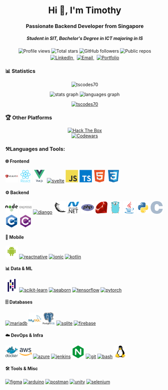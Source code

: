 <h1 align="center">Hi 👋, I'm Timothy</h1>
<h3 align="center">Passionate Backend Developer from Singapore</h3>
<h5 align="center">Student in SIT, Bachelor's Degree in ICT majoring in IS</h5>

<p align="center">
  <img src="https://komarev.com/ghpvc/?username=tscodes70&label=Views&color=bd93f9&style=flat-square" alt="Profile views" />
  <img src="https://img.shields.io/github/stars/tscodes70?affiliations=OWNER%2CCOLLABORATOR&style=flat-square&logo=github&logoColor=f8f8f2&label=Stars&labelColor=282a36&color=ffb86c" alt="Total stars" />
  <img src="https://img.shields.io/github/followers/tscodes70?style=flat-square&logo=github&logoColor=f8f8f2&label=Followers&labelColor=282a36&color=50fa7b" alt="GitHub followers" />
    <img src="https://img.shields.io/badge/dynamic/json?url=https%3A%2F%2Fapi.github.com%2Fusers%2Ftscodes70&query=%24.public_repos&label=Public%20Repos&style=flat-square&logo=github&logoColor=f8f8f2&labelColor=282a36&color=8be9fd&cacheSeconds=3600" alt="Public repos" />
</p>

<p align="center" style="margin-top:-10px">
  <a href="https://www.linkedin.com/in/timothy-see-jun-jie/" target="_blank" rel="noreferrer">
    <img src="https://img.shields.io/badge/LinkedIn-Connect-0A66C2?style=for-the-badge&logo=linkedin&logoColor=f8f8f2&labelColor=282a36" alt="LinkedIn" />
  </a>
  &nbsp;
  <a href="mailto:sck.timothy@gmail.com" target="_blank" rel="noreferrer">
    <img src="https://img.shields.io/badge/Gmail-Contact-D14836?style=for-the-badge&logo=gmail&logoColor=f8f8f2&labelColor=282a36" alt="Email" />
  </a>
  &nbsp;
  <a href="https://tscodes70.github.io/tscodes/" target="_blank" rel="noreferrer">
    <img src="https://img.shields.io/badge/Portfolio-tscodes70.github.io%2Ftscodes-8be9fd?style=for-the-badge&logo=firefox-browser&logoColor=f8f8f2&labelColor=282a36" alt="Portfolio" />
  </a>
</p>

<h3>📊 Statistics</h3>
<div align="center">
<p><img align="center" src="https://github-readme-streak-stats.herokuapp.com/?user=tscodes70&theme=dracula" alt="tscodes70" /></p>
<img src="https://github-readme-stats-c7effwzlt-tscodes70s-projects.vercel.app/api?username=tscodes70&hide_title=false&hide_rank=false&show_icons=true&include_all_commits=true&count_private=true&disable_animations=false&theme=dracula&locale=en&hide_border=false" height="150" alt="stats graph" />
<img src="https://github-readme-stats-c7effwzlt-tscodes70s-projects.vercel.app/api/top-langs?username=tscodes70&locale=en&hide_title=false&layout=compact&card_width=320&langs_count=8&theme=dracula&hide_border=false" height="150" alt="languages graph" />
<p align="center"> <a href="https://github.com/ryo-ma/github-profile-trophy"><img src="https://github-profile-trophy.vercel.app/?username=tscodes70&row=2&column=5&theme=dracula" alt="tscodes70" /></a> </p>
</div>

<h3>🏆 Other Platforms</h3>
<p align="center">

  <a href="https://app.hackthebox.com/profile/1570321" target="_blank" rel="noreferrer">
    <img src="https://www.hackthebox.com/badge/image/1570321" alt="Hack The Box"/>
  </a>
  <br/>
    <a href="https://www.codewars.com/users/tscodes70" target="_blank" rel="noreferrer">
        <img src="https://github.r2v.ch/codewars?user=tscodes70" alt="Codewars" />
  </a>
  
</p>

<h3 align="left">⚒️Languages and Tools:</h3>

<!-- Frontend -->
<h4>🌐 Frontend</h4>
<p align="left">
  <a href="https://angular.io"><img src="https://raw.githubusercontent.com/devicons/devicon/master/icons/angularjs/angularjs-original-wordmark.svg" alt="angular" width="40" height="40"/></a>
  <a href="https://reactjs.org/"><img src="https://raw.githubusercontent.com/devicons/devicon/master/icons/react/react-original-wordmark.svg" alt="react" width="40" height="40"/></a>
  <a href="https://vuejs.org/"><img src="https://raw.githubusercontent.com/devicons/devicon/master/icons/vuejs/vuejs-original-wordmark.svg" alt="vue" width="40" height="40"/></a>
  <a href="https://svelte.dev"><img src="https://upload.wikimedia.org/wikipedia/commons/1/1b/Svelte_Logo.svg" alt="svelte" width="40" height="40"/></a>
  <a href="https://developer.mozilla.org/en-US/docs/Web/JavaScript"><img src="https://raw.githubusercontent.com/devicons/devicon/master/icons/javascript/javascript-original.svg" alt="javascript" width="40" height="40"/></a>
  <a href="https://www.typescriptlang.org/"><img src="https://raw.githubusercontent.com/devicons/devicon/master/icons/typescript/typescript-original.svg" alt="typescript" width="40" height="40"/></a>
  <a href="https://www.w3.org/html/"><img src="https://raw.githubusercontent.com/devicons/devicon/master/icons/html5/html5-original.svg" alt="html5" width="40" height="40"/></a>
  <a href="https://www.w3schools.com/css/"><img src="https://raw.githubusercontent.com/devicons/devicon/master/icons/css3/css3-original.svg" alt="css3" width="40" height="40"/></a>
</p>

<!-- Backend -->
<h4>⚙️ Backend</h4>
<p align="left">
  <a href="https://nodejs.org"><img src="https://raw.githubusercontent.com/devicons/devicon/master/icons/nodejs/nodejs-original-wordmark.svg" alt="nodejs" width="40" height="40"/></a>
  <a href="https://expressjs.com"><img src="https://raw.githubusercontent.com/devicons/devicon/master/icons/express/express-original-wordmark.svg" alt="express" width="40" height="40"/></a>
  <a href="https://www.djangoproject.com/"><img src="https://cdn.worldvectorlogo.com/logos/django.svg" alt="django" width="40" height="40"/></a>
  <a href="https://flask.palletsprojects.com/"><img src="https://raw.githubusercontent.com/devicons/devicon/master/icons/flask/flask-original.svg" alt="flask" width="40" height="40"/></a>
  <a href="https://dotnet.microsoft.com/"><img src="https://raw.githubusercontent.com/devicons/devicon/master/icons/dot-net/dot-net-original-wordmark.svg" alt="dotnet" width="40" height="40"/></a>
  <a href="https://www.php.net"><img src="https://raw.githubusercontent.com/devicons/devicon/master/icons/php/php-original.svg" alt="php" width="40" height="40"/></a>
  <a href="https://www.ruby-lang.org/en/"><img src="https://raw.githubusercontent.com/devicons/devicon/master/icons/ruby/ruby-original.svg" alt="ruby" width="40" height="40"/></a>
  <a href="https://golang.org"><img src="https://raw.githubusercontent.com/devicons/devicon/master/icons/go/go-original.svg" alt="go" width="40" height="40"/></a>
  <a href="https://www.java.com"><img src="https://raw.githubusercontent.com/devicons/devicon/master/icons/java/java-original.svg" alt="java" width="40" height="40"/></a>
  <a href="https://www.python.org"><img src="https://raw.githubusercontent.com/devicons/devicon/master/icons/python/python-original.svg" alt="python" width="40" height="40"/></a>
  <a href="https://www.cprogramming.com/"><img src="https://raw.githubusercontent.com/devicons/devicon/master/icons/c/c-original.svg" alt="c" width="40" height="40"/></a>
  <a href="https://www.w3schools.com/cpp/"><img src="https://raw.githubusercontent.com/devicons/devicon/master/icons/cplusplus/cplusplus-original.svg" alt="cplusplus" width="40" height="40"/></a>
  <a href="https://www.w3schools.com/cs/"><img src="https://raw.githubusercontent.com/devicons/devicon/master/icons/csharp/csharp-original.svg" alt="csharp" width="40" height="40"/></a>
</p>

<!-- Mobile -->
<h4>📱 Mobile</h4>
<p align="left">
  <a href="https://developer.android.com"><img src="https://raw.githubusercontent.com/devicons/devicon/master/icons/android/android-original-wordmark.svg" alt="android" width="40" height="40"/></a>
  <a href="https://reactnative.dev/"><img src="https://reactnative.dev/img/header_logo.svg" alt="reactnative" width="40" height="40"/></a>
  <a href="https://ionicframework.com"><img src="https://upload.wikimedia.org/wikipedia/commons/d/d1/Ionic_Logo.svg" alt="ionic" width="40" height="40"/></a>
  <a href="https://kotlinlang.org"><img src="https://www.vectorlogo.zone/logos/kotlinlang/kotlinlang-icon.svg" alt="kotlin" width="40" height="40"/></a>
</p>

<!-- Data & ML -->
<h4>📊 Data & ML</h4>
<p align="left">
  <a href="https://pandas.pydata.org/"><img src="https://raw.githubusercontent.com/devicons/devicon/master/icons/pandas/pandas-original.svg" alt="pandas" width="40" height="40"/></a>
  <a href="https://scikit-learn.org/"><img src="https://upload.wikimedia.org/wikipedia/commons/0/05/Scikit_learn_logo_small.svg" alt="scikit-learn" width="40" height="40"/></a>
  <a href="https://seaborn.pydata.org/"><img src="https://seaborn.pydata.org/_images/logo-mark-lightbg.svg" alt="seaborn" width="40" height="40"/></a>
  <a href="https://www.tensorflow.org"><img src="https://www.vectorlogo.zone/logos/tensorflow/tensorflow-icon.svg" alt="tensorflow" width="40" height="40"/></a>
  <a href="https://pytorch.org/"><img src="https://www.vectorlogo.zone/logos/pytorch/pytorch-icon.svg" alt="pytorch" width="40" height="40"/></a>
</p>

<!-- Databases -->
<h4>🗄 Databases</h4>
<p align="left">
  <a href="https://mariadb.org/"><img src="https://www.vectorlogo.zone/logos/mariadb/mariadb-icon.svg" alt="mariadb" width="40" height="40"/></a>
  <a href="https://www.mysql.com/"><img src="https://raw.githubusercontent.com/devicons/devicon/master/icons/mysql/mysql-original-wordmark.svg" alt="mysql" width="40" height="40"/></a>
  <a href="https://www.postgresql.org"><img src="https://raw.githubusercontent.com/devicons/devicon/master/icons/postgresql/postgresql-original-wordmark.svg" alt="postgresql" width="40" height="40"/></a>
  <a href="https://www.sqlite.org/"><img src="https://www.vectorlogo.zone/logos/sqlite/sqlite-icon.svg" alt="sqlite" width="40" height="40"/></a>
  <a href="https://firebase.google.com/"><img src="https://www.vectorlogo.zone/logos/firebase/firebase-icon.svg" alt="firebase" width="40" height="40"/></a>
</p>

<!-- DevOps & Infra -->
<h4>☁️ DevOps & Infra</h4>
<p align="left">
  <a href="https://www.docker.com/"><img src="https://raw.githubusercontent.com/devicons/devicon/master/icons/docker/docker-original-wordmark.svg" alt="docker" width="40" height="40"/></a>
  <a href="https://aws.amazon.com"><img src="https://raw.githubusercontent.com/devicons/devicon/master/icons/amazonwebservices/amazonwebservices-original-wordmark.svg" alt="aws" width="40" height="40"/></a>
  <a href="https://azure.microsoft.com"><img src="https://www.vectorlogo.zone/logos/microsoft_azure/microsoft_azure-icon.svg" alt="azure" width="40" height="40"/></a>
  <a href="https://www.jenkins.io"><img src="https://www.vectorlogo.zone/logos/jenkins/jenkins-icon.svg" alt="jenkins" width="40" height="40"/></a>
  <a href="https://www.nginx.com"><img src="https://raw.githubusercontent.com/devicons/devicon/master/icons/nginx/nginx-original.svg" alt="nginx" width="40" height="40"/></a>
  <a href="https://git-scm.com/"><img src="https://www.vectorlogo.zone/logos/git-scm/git-scm-icon.svg" alt="git" width="40" height="40"/></a>
  <a href="https://www.gnu.org/software/bash/"><img src="https://www.vectorlogo.zone/logos/gnu_bash/gnu_bash-icon.svg" alt="bash" width="40" height="40"/></a>
  <a href="https://www.linux.org/"><img src="https://raw.githubusercontent.com/devicons/devicon/master/icons/linux/linux-original.svg" alt="linux" width="40" height="40"/></a>
</p>

<!-- Tools & Misc -->
<h4>🛠 Tools & Misc</h4>
<p align="left">
  <a href="https://www.figma.com/"><img src="https://www.vectorlogo.zone/logos/figma/figma-icon.svg" alt="figma" width="40" height="40"/></a>
  <a href="https://www.arduino.cc/"><img src="https://cdn.worldvectorlogo.com/logos/arduino-1.svg" alt="arduino" width="40" height="40"/></a>
  <a href="https://postman.com"><img src="https://www.vectorlogo.zone/logos/getpostman/getpostman-icon.svg" alt="postman" width="40" height="40"/></a>
  <a href="https://unity.com/"><img src="https://www.vectorlogo.zone/logos/unity3d/unity3d-icon.svg" alt="unity" width="40" height="40"/></a>
  <a href="https://www.selenium.dev"><img src="https://upload.wikimedia.org/wikipedia/commons/d/d5/Selenium_Logo.png" alt="selenium" width="40" height="40"/></a>
</p>
